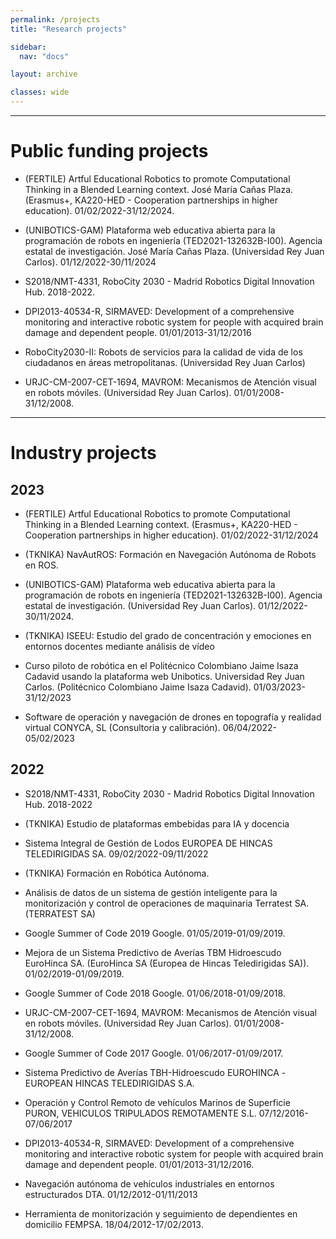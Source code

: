 ```yaml
---
permalink: /projects
title: "Research projects"

sidebar:
  nav: "docs"

layout: archive

classes: wide
---
```


***

# Public funding projects
  

 * (FERTILE) Artful Educational Robotics to promote Computational Thinking in a Blended Learning context. José María Cañas Plaza. (Erasmus+, KA220-HED - Cooperation partnerships in higher education). 01/02/2022-31/12/2024.

 * (UNIBOTICS-GAM) Plataforma web educativa abierta para la programación de robots en ingeniería (TED2021-132632B-I00). Agencia estatal de investigación. José María Cañas Plaza. (Universidad Rey Juan Carlos). 01/12/2022-30/11/2024

 * S2018/NMT-4331,  RoboCity 2030 - Madrid Robotics Digital Innovation Hub. 2018-2022.

 * DPI2013-40534-R, SIRMAVED:  Development  of  a  comprehensive  monitoring and  interactive  robotic  system  for  people  with  acquired  brain  damage  and  dependent people. 01/01/2013-31/12/2016

 * RoboCity2030-II: Robots de servicios para la calidad de vida de los ciudadanos en áreas metropolitanas. (Universidad Rey Juan Carlos)

 * URJC-CM-2007-CET-1694,  MAVROM:  Mecanismos  de  Atención  visual  en robots móviles. (Universidad Rey Juan Carlos). 01/01/2008-31/12/2008.

***

# Industry projects 

## 2023

 * (FERTILE) Artful Educational Robotics to promote Computational Thinking in a Blended Learning context. (Erasmus+, KA220-HED - Cooperation partnerships in higher education). 01/02/2022-31/12/2024

 * (TKNIKA) NavAutROS: Formación en Navegación Autónoma de Robots en ROS. 

 * (UNIBOTICS-GAM) Plataforma web educativa abierta para la programación de robots en ingeniería (TED2021-132632B-I00). Agencia estatal de investigación. (Universidad Rey Juan Carlos). 01/12/2022-30/11/2024.

* (TKNIKA) ISEEU: Estudio del grado de concentración y emociones en entornos docentes mediante análisis de vídeo 

 * Curso  piloto  de  robótica  en  el  Politécnico  Colombiano  Jaime  Isaza  Cadavid usando  la  plataforma  web  Unibotics. Universidad  Rey  Juan  Carlos. (Politécnico Colombiano Jaime Isaza Cadavid). 01/03/2023-31/12/2023

 * Software  de  operación  y  navegación  de  drones  en  topografía  y  realidad virtual   CONYCA,  SL  (Consultoria  y  calibración).  06/04/2022-05/02/2023

## 2022

 * S2018/NMT-4331,  RoboCity 2030 - Madrid Robotics Digital Innovation Hub. 2018-2022 

 * (TKNIKA) Estudio de plataformas embebidas para IA y docencia
 
 * Sistema Integral de Gestión de Lodos  EUROPEA DE HINCAS TELEDIRIGIDAS SA.  09/02/2022-09/11/2022

 * (TKNIKA) Formación en Robótica Autónoma.

 * Análisis  de  datos  de  un  sistema  de  gestión  inteligente  para  la  monitorización y control de operaciones de maquinaria  Terratest SA. (TERRATEST SA)
 
 * Google Summer of Code 2019  Google.  01/05/2019-01/09/2019.

 * Mejora  de  un  Sistema  Predictivo  de  Averías  TBM  Hidroescudo   EuroHinca SA. (EuroHinca SA (Europea de Hincas Teledirigidas SA)). 01/02/2019-01/09/2019.

 * Google Summer of Code 2018  Google.  01/06/2018-01/09/2018.

 * URJC-CM-2007-CET-1694,  MAVROM:  Mecanismos  de  Atención  visual  en robots móviles. (Universidad Rey Juan Carlos). 01/01/2008-31/12/2008.

 * Google Summer of Code 2017  Google.  01/06/2017-01/09/2017.

 * Sistema Predictivo de Averías TBH-Hidroescudo   EUROHINCA -EUROPEAN  HINCAS  TELEDIRIGIDAS  S.A. 

 * Operación  y  Control  Remoto  de  vehículos  Marinos  de  Superficie   PURON, VEHICULOS TRIPULADOS REMOTAMENTE S.L.  07/12/2016-07/06/2017

 * DPI2013-40534-R, SIRMAVED:  Development  of  a  comprehensive  monitoring and  interactive  robotic  system  for  people  with  acquired  brain  damage  and  dependent people. 01/01/2013-31/12/2016.

 * Navegación autónoma de vehículos industriales en entornos estructurados  DTA. 01/12/2012-01/11/2013

 * Herramienta  de  monitorización  y  seguimiento  de  dependientes  en  domicilio FEMPSA. 18/04/2012-17/02/2013.